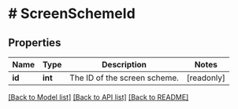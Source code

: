 # # ScreenSchemeId

## Properties

Name | Type | Description | Notes
------------ | ------------- | ------------- | -------------
**id** | **int** | The ID of the screen scheme. | [readonly]

[[Back to Model list]](../../README.md#models) [[Back to API list]](../../README.md#endpoints) [[Back to README]](../../README.md)

